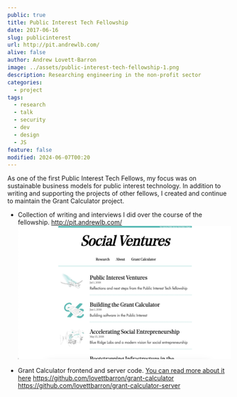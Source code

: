```yaml
---
public: true
title: Public Interest Tech Fellowship
date: 2017-06-16
slug: publicinterest
url: http://pit.andrewlb.com/
alive: false
author: Andrew Lovett-Barron
image: ../assets/public-interest-tech-fellowship-1.png
description: Researching engineering in the non-profit sector
categories:
  - project
tags:
  - research
  - talk
  - security
  - dev
  - design
  - JS
feature: false
modified: 2024-06-07T00:20
---
```


As one of the first Public Interest Tech Fellows, my focus was on sustainable business models for public interest technology. In addition to writing and supporting the projects of other fellows, I created and continue to maintain the Grant Calculator project.

- Collection of writing and interviews I did over the course of the fellowship.
  http://pit.andrewlb.com/
  ![](../_assets/public-interest-tech-fellowship-1.png)

- Grant Calculator frontend and server code. [You can read more about it here](https://pit.andrewlb.com/grant-calculator)
  https://github.com/lovettbarron/grant-calculator
  https://github.com/lovettbarron/grant-calculator-server
